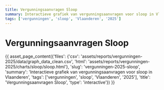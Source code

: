 ```yaml
---
title: Vergunningsaanvragen Sloop
summary: Interactieve grafiek van vergunningsaanvragen voor sloop in Vlaanderen
tags: ['vergunningen', 'sloop', 'Vlaanderen', '2025']
---
```

# Vergunningsaanvragen Sloop

{{ asset_page_content({'files': {'csv': 'assets/reports/vergunningen-2025/data/graph_data_clean.csv', 'html': 'assets/reports/vergunningen-2025/charts/sloop/sloop.html'}, 'slug': 'vergunningen-2025-sloop', 'summary': 'Interactieve grafiek van vergunningsaanvragen voor sloop in Vlaanderen', 'tags': ['vergunningen', 'sloop', 'Vlaanderen', '2025'], 'title': 'Vergunningsaanvragen Sloop', 'type': 'interactive'}) }}
